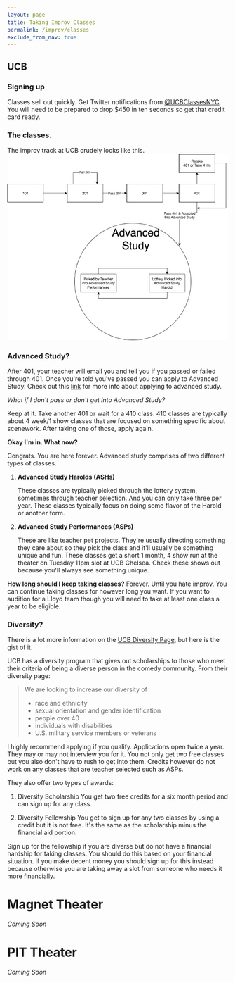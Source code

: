 ```yaml
---
layout: page
title: Taking Improv Classes
permalink: /improv/classes
exclude_from_nav: true
---
```


## UCB

### Signing up
Classes sell out quickly. Get Twitter notifications from [@UCBClassesNYC](https://twitter.com/UCBClassesNYC). You will need to be prepared to drop $450 in ten seconds so get that credit card ready.

### The classes.
The improv track at UCB crudely looks like this.
![UCB Diagram](/assets/ucb_improv_curriculum_diagram.jpg)


### Advanced Study?
After 401, your teacher will email you and tell you if you passed or failed through 401. Once you're told you've passed you can apply to Advanced Study. Check out this [link](https://newyork.ucbtrainingcenter.com/advanced) for more info about applying to advanced study.

*What if I don't pass or don't get into Advanced Study?*

Keep at it. Take another 401 or wait for a 410 class. 410 classes are typically about 4 week/1 show classes that are focused on something specific about scenework. After taking one of those, apply again.

**Okay I'm in. What now?**

Congrats. You are here forever. Advanced study comprises of two different types of classes.

1. **Advanced Study Harolds (ASHs)**

	These classes are typically picked through the lottery system, sometimes through teacher selection. And you can only take three per year. These classes typically focus on doing some flavor of the Harold or another form.

2. **Advanced Study Performances (ASPs)**

	These are like teacher pet projects. They're usually directing something they care about so they pick the class and it'll usually be something unique and fun. These classes get a short 1 month, 4 show run at the theater on Tuesday 11pm slot at UCB Chelsea. Check these shows out because you'll always see something unique.

**How long should I keep taking classes?**
Forever. Until you hate improv. You can continue taking classes for however long you want. If you want to audition for a Lloyd team though you will need to take at least one class a year to be eligible. 

### Diversity?
There is a lot more information on the [UCB Diversity Page](https://newyork.ucbtrainingcenter.com/diversity), but here is the gist of it. 

UCB has a diversity program that gives out scholarships to those who meet their criteria of being a diverse person in the comedy community. From their diversity page:

> We are looking to increase our diversity of
> * race and ethnicity
> * sexual orientation and gender identification
> * people over 40
> * individuals with disabilities
> * U.S. military service members or veterans

I highly recommend applying if you qualify. Applications open twice a year. They may or may not interview you for it. You not only get two free classes but you also don't have to rush to get into them. Credits however do not work on any classes that are teacher selected such as ASPs. 

They also offer two types of awards:

1. Diversity Scholarship
	You get two free credits for a six month period and can sign up for any class.

2. Diversity Fellowship
	You get to sign up for any two classes by using a credit but it is not free. It's the same as the scholarship minus the financial aid portion.

Sign up for the fellowship if you are diverse but do not have a financial hardship for taking classes. You should do this based on your financial situation. If you make decent money you should sign up for this instead because otherwise you are taking away a slot from someone who needs it more financially.

# Magnet Theater
*Coming Soon*
# PIT Theater
*Coming Soon*


